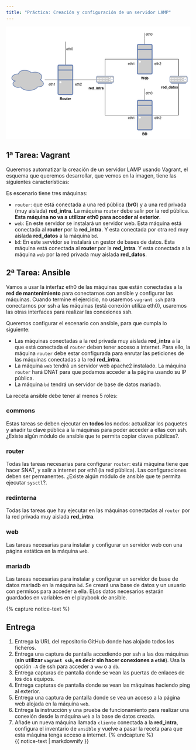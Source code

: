 ```yaml
---
title: "Práctica: Creación y configuración de un servidor LAMP"
---
```


![escenario](img/practica.png)

## 1ª Tarea: Vagrant

Queremos automatizar la creación de un servidor LAMP usando Vagrant, el esquema que queremos desarrollar, que vemos en la imagen, tiene las siguientes características:

Es escenario tiene tres máquinas:

* `router`: que está conectada a una red pública (**br0**) y a una red privada (muy aislada) **red_intra**. La máquina `router` debe salir por la red pública. **Esta máquina no va a utilizar eth0 para acceder al exterior**.
* `web`: En este servidor se instalará un servidor web. Esta máquina está conectada al **router** por la **red_intra**. Y esta conectada por otra red muy aislada **red_datos** a la máquina `bd`.
* `bd`: En este servidor se instalará un gestor de bases de datos. Esta máquina está conectada al **router** por la **red_intra**. Y esta conectada a la máquina `web` por la red privada muy aislada **red_datos**.

## 2ª Tarea: Ansible

Vamos a usar la interfaz eth0 de las máquinas que están conectadas a la **red de mantenimiento** para conectarnos con ansible y configurar las máquinas. Cuando termine el ejercicio, no usaremos `vagrant ssh` para conectarnos por ssh a las máquinas (está conexión utiliza eth0), usaremos las otras interfaces para realizar las conexiones ssh.

Queremos configurar el escenario con ansible, para que cumpla lo siguiente:

* Las máquinas conectadas a la red privada muy aislada **red_intra** a la que está conectada el `router` deben tener acceso a internet. Para ello, la máquina `router` debe estar configurada para enrutar las peticiones de las máquinas conectadas a la red **red_intra**. 
* La máquina `web` tendrá un servidor web apache2 instalado. La máquina `router` hará DNAT para que podamos acceder a la página usando su IP pública.
* La máquina `bd` tendrá un servidor de base de datos mariadb.

La receta ansible debe tener al menos 5 roles:

### commons

Estas tareas se deben ejecutar en **todos** los nodos: actualizar los paquetes y añadir tu clave pública a la máquinas para poder acceder a ellas con ssh. ¿Existe algún módulo de ansible que te permita copiar claves públicas?.

### router

Todas las tareas necesarias para configurar `router`: está máquina tiene que hacer SNAT, y salir a internet por eth1 (la red pública). Las configuraciones deben ser permanentes. ¿Existe algún módulo de ansible que te permita ejecutar `sysctl`?.

### redinterna

Todas las tareas que hay ejecutar en las máquinas conectadas al `router` por la red privada muy aislada **red_intra**.

### web 

Las tareas necesarias para instalar y configurar un servidor web con una página estática en la máquina `web`.

### mariadb

Las tareas necesarias para instalar y configurar un servidor de base de datos mariadb en la máquina `bd`. Se creará una base de datos y un usuario con permisos para acceder a ella. ELos datos necesarios estarán guardados en variables en el playbook de ansible.


{% capture notice-text %}
## Entrega

1. Entrega la URL del repositorio GitHub donde has alojado todos los ficheros.
2. Entrega una captura de pantalla accediendo por ssh a las dos máquinas (**sin utilizar `vagrant ssh`, es decir sin hacer conexiones a `eth0`**). Usa la opción `-A`  de ssh para acceder a `www` o a `db`.
3. Entrega capturas de pantalla donde se vean las puertas de enlaces de los dos equipos.
4. Entrega capturas de pantalla donde se vean las máquinas haciendo ping al exterior.
5. Entrega una captura de pantalla donde se vea un acceso a la página web alojada en la máquina `web`.
6. Entrega la instrucción y una prueba de funcionamiento para realizar una conexión desde la máquina `web` a la base de datos creada.
7. Añade un nueva máquina llamada `cliente` conectada a la **red_intra**, configura el inventario de `ansible` y vuelve a pasar la receta para que esta máquina tenga acceso a internet.
{% endcapture %}<div class="notice--info">{{ notice-text | markdownify }}</div>


